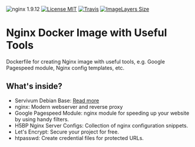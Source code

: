 ![nginx 1.9.12](https://img.shields.io/badge/nginx-1.9.12-brightgreen.svg?style=flat-square) [![License MIT](https://img.shields.io/badge/license-MIT-blue.svg?style=flat-square)](https://opensource.org/licenses/MIT) [![Travis](https://img.shields.io/travis/Servivum/docker-nginx.svg?style=flat-square)](https://travis-ci.org/Servivum/docker-nginx) [![ImageLayers Size](https://img.shields.io/imagelayers/image-size/servivum/nginx/latest.svg?style=flat-square)](https://imagelayers.io/?images=servivum/nginx:latest)

# Nginx Docker Image with Useful Tools

Dockerfile for creating Nginx image with useful tools, e.g. Google Pagespeed module, Nginx config templates, etc.

## What's inside?

- Servivum Debian Base: [Read more](https://github.com/Servivum/docker-debian)
- nginx: Modern webserver and reverse proxy
- Google Pagespeed Module: nginx module for speeding up your website by using handy filters.
- H5BP Nginx Server Configs: Collection of nginx configuration snippets.
- Let's Encrypt: Secure your project for free. 
- htpasswd: Create credential files for protected URLs.
